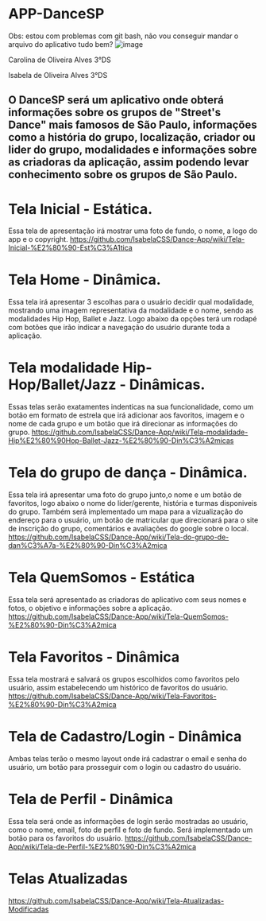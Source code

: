 # APP-DanceSP
Obs: estou com problemas com git bash, não vou conseguir mandar o arquivo do aplicativo tudo bem?
![image](https://github.com/IsabelaCSS/Dance-App/assets/128037357/6fe33b5f-5140-473c-a1b4-d8d599c36875)

Carolina de Oliveira Alves 3°DS

Isabela de Oliveira Alves 3°DS

##     O DanceSP será um aplicativo onde obterá informações sobre os grupos de "Street's Dance" mais famosos de São Paulo, informações como a história do grupo, localização, criador ou lider do grupo, modalidades e informações sobre as criadoras da aplicação, assim podendo levar conhecimento sobre os grupos de São Paulo.

# Tela Inicial - Estática.
Essa tela de apresentação irá mostrar uma foto de fundo, o nome, a logo do app e o copyright.
https://github.com/IsabelaCSS/Dance-App/wiki/Tela-Inicial-%E2%80%90-Est%C3%A1tica

# Tela Home - Dinâmica.
Essa tela irá apresentar 3 escolhas para o usuário decidir qual modalidade, mostrando uma imagem representativa da modalidade e o nome, sendo as modalidades Hip Hop, Ballet e Jazz.
Logo abaixo da opções terá um rodapé com botões que irão indicar a navegação do usuário durante toda a aplicação.
        
# Tela modalidade Hip-Hop/Ballet/Jazz - Dinâmicas.
Essas telas serão exatamentes indenticas na sua funcionalidade, como um botão em formato de estrela que irá adicionar aos favoritos, imagem e o nome de cada grupo e um botão que irá direcionar as informações do grupo. 
https://github.com/IsabelaCSS/Dance-App/wiki/Tela-modalidade-Hip%E2%80%90Hop-Ballet-Jazz-%E2%80%90-Din%C3%A2micas

# Tela do grupo de dança - Dinâmica.
Essa tela irá apresentar uma foto do grupo junto,o nome e um botão de favoritos, logo abaixo o nome do lider/gerente, história e turmas disponiveis do grupo. Também será implementado um mapa para a vizualização do endereço para o usuário, um botão de matricular que direcionará para o site de inscrição do grupo, comentários e avaliações do google sobre o local.
https://github.com/IsabelaCSS/Dance-App/wiki/Tela-do-grupo-de-dan%C3%A7a-%E2%80%90-Din%C3%A2mica

# Tela QuemSomos - Estática 
Essa tela será apresentado as criadoras do aplicativo com seus nomes e fotos, o objetivo e informações sobre a aplicação.
https://github.com/IsabelaCSS/Dance-App/wiki/Tela-QuemSomos-%E2%80%90-Din%C3%A2mica

# Tela Favoritos - Dinâmica 
Essa tela mostrará e salvará os grupos escolhidos como favoritos pelo usuário, assim estabelecendo um histórico de favoritos do usuário.
https://github.com/IsabelaCSS/Dance-App/wiki/Tela-Favoritos-%E2%80%90-Din%C3%A2mica


# Tela de Cadastro/Login - Dinâmica 
Ambas telas terão o mesmo layout onde irá cadastrar o email e senha do usuário, um botão para prosseguir com o login ou cadastro do usuário.

# Tela de Perfil - Dinâmica 
Essa tela será onde as informações de login serão mostradas ao usuário, como o nome, email, foto de perfil e foto de fundo. Será implementado um botão para os favoritos do usuário.
https://github.com/IsabelaCSS/Dance-App/wiki/Tela-de-Perfil-%E2%80%90-Din%C3%A2mica


# Telas Atualizadas

https://github.com/IsabelaCSS/Dance-App/wiki/Tela-Atualizadas-Modificadas
